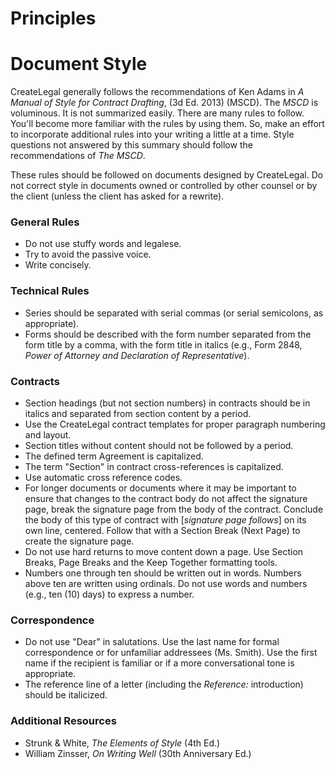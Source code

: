 # Principles

# Document Style

CreateLegal generally follows the recommendations of Ken Adams in *A Manual of Style for Contract Drafting*, (3d Ed. 2013) (MSCD). The *MSCD* is voluminous. It is not summarized easily. There are many rules to follow. You'll become more familiar with the rules by using them. So, make an effort to incorporate additional rules into your writing a little at a time. Style questions not answered by this summary should follow the recommendations of *The MSCD*.

These rules should be followed on documents designed by CreateLegal. Do not correct style in documents owned or controlled by other counsel or by the client (unless the client has asked for a rewrite). 

### General Rules

* Do not use stuffy words and legalese. 
* Try to avoid the passive voice.
* Write concisely.

### Technical Rules
* Series should be separated with serial commas (or serial semicolons, as appropriate).
* Forms should be described with the form number separated from the form title by a comma, with the form title in italics  (e.g., Form 2848, *Power of Attorney and Declaration of Representative*).

### Contracts

* Section headings (but not section numbers) in contracts should be in italics and separated from section content by a period.
* Use the CreateLegal contract templates for proper paragraph numbering and layout.
* Section titles without content should not be followed by a period.
* The defined term Agreement is capitalized.
* The term "Section" in contract cross-references is capitalized.
* Use automatic cross reference codes.
* For longer documents or documents where it may be important to ensure that changes to the contract body do not affect the signature page, break the signature page from the body of the contract. Conclude the body of this type of contract with [*signature page follows*] on its own line, centered. Follow that with a Section Break (Next Page) to create the signature page.
* Do not use hard returns to move content down a page. Use Section Breaks, Page Breaks and the Keep Together formatting tools.
* Numbers one through ten should be written out in words. Numbers above ten are written using ordinals. Do not use words and numbers (e.g., ten (10) days) to express a number.

### Correspondence
* Do not use "Dear" in salutations. Use the last name for formal correspondence or for unfamiliar addressees (Ms. Smith). Use the first name if the recipient is familiar or if a more conversational tone is appropriate.
* The reference line of a letter (including the *Reference:* introduction) should be italicized.

### Additional Resources

* Strunk & White, *The Elements of Style* (4th Ed.)
* William Zinsser, *On Writing Well* (30th Anniversary Ed.)